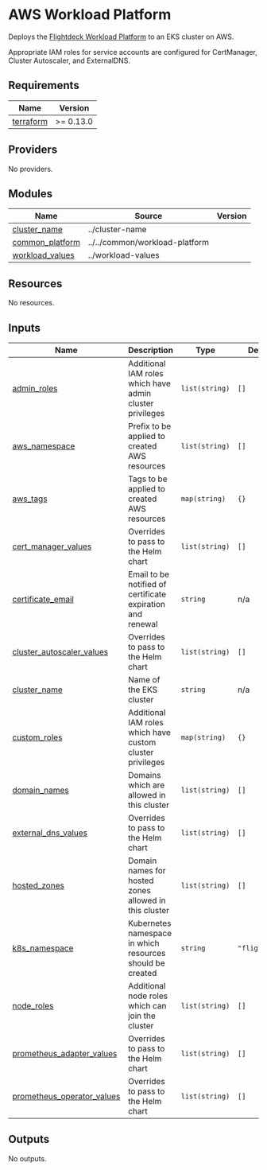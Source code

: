 # AWS Workload Platform

Deploys the [Flightdeck Workload Platform] to an EKS cluster on AWS.

Appropriate IAM roles for service accounts are configured for CertManager,
Cluster Autoscaler, and ExternalDNS.

[Flightdeck Workload Platform]: ../../common/workload-platform

<!-- BEGIN_TF_DOCS -->
## Requirements

| Name | Version |
|------|---------|
| <a name="requirement_terraform"></a> [terraform](#requirement\_terraform) | >= 0.13.0 |

## Providers

No providers.

## Modules

| Name | Source | Version |
|------|--------|---------|
| <a name="module_cluster_name"></a> [cluster\_name](#module\_cluster\_name) | ../cluster-name |  |
| <a name="module_common_platform"></a> [common\_platform](#module\_common\_platform) | ../../common/workload-platform |  |
| <a name="module_workload_values"></a> [workload\_values](#module\_workload\_values) | ../workload-values |  |

## Resources

No resources.

## Inputs

| Name | Description | Type | Default | Required |
|------|-------------|------|---------|:--------:|
| <a name="input_admin_roles"></a> [admin\_roles](#input\_admin\_roles) | Additional IAM roles which have admin cluster privileges | `list(string)` | `[]` | no |
| <a name="input_aws_namespace"></a> [aws\_namespace](#input\_aws\_namespace) | Prefix to be applied to created AWS resources | `list(string)` | `[]` | no |
| <a name="input_aws_tags"></a> [aws\_tags](#input\_aws\_tags) | Tags to be applied to created AWS resources | `map(string)` | `{}` | no |
| <a name="input_cert_manager_values"></a> [cert\_manager\_values](#input\_cert\_manager\_values) | Overrides to pass to the Helm chart | `list(string)` | `[]` | no |
| <a name="input_certificate_email"></a> [certificate\_email](#input\_certificate\_email) | Email to be notified of certificate expiration and renewal | `string` | n/a | yes |
| <a name="input_cluster_autoscaler_values"></a> [cluster\_autoscaler\_values](#input\_cluster\_autoscaler\_values) | Overrides to pass to the Helm chart | `list(string)` | `[]` | no |
| <a name="input_cluster_name"></a> [cluster\_name](#input\_cluster\_name) | Name of the EKS cluster | `string` | n/a | yes |
| <a name="input_custom_roles"></a> [custom\_roles](#input\_custom\_roles) | Additional IAM roles which have custom cluster privileges | `map(string)` | `{}` | no |
| <a name="input_domain_names"></a> [domain\_names](#input\_domain\_names) | Domains which are allowed in this cluster | `list(string)` | `[]` | no |
| <a name="input_external_dns_values"></a> [external\_dns\_values](#input\_external\_dns\_values) | Overrides to pass to the Helm chart | `list(string)` | `[]` | no |
| <a name="input_hosted_zones"></a> [hosted\_zones](#input\_hosted\_zones) | Domain names for hosted zones allowed in this cluster | `list(string)` | `[]` | no |
| <a name="input_k8s_namespace"></a> [k8s\_namespace](#input\_k8s\_namespace) | Kubernetes namespace in which resources should be created | `string` | `"flightdeck"` | no |
| <a name="input_node_roles"></a> [node\_roles](#input\_node\_roles) | Additional node roles which can join the cluster | `list(string)` | `[]` | no |
| <a name="input_prometheus_adapter_values"></a> [prometheus\_adapter\_values](#input\_prometheus\_adapter\_values) | Overrides to pass to the Helm chart | `list(string)` | `[]` | no |
| <a name="input_prometheus_operator_values"></a> [prometheus\_operator\_values](#input\_prometheus\_operator\_values) | Overrides to pass to the Helm chart | `list(string)` | `[]` | no |

## Outputs

No outputs.
<!-- END_TF_DOCS -->

